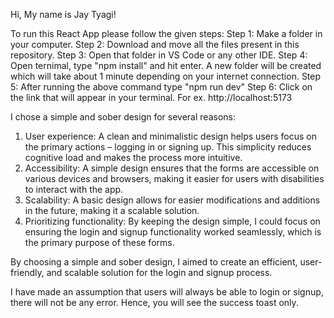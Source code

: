 Hi, My name is Jay Tyagi!


To run this React App please follow the given steps:
Step 1: Make a folder in your computer.
Step 2: Download and move all the files present in this repository.
Step 3: Open that folder in VS Code or any other IDE.
Step 4: Open ternimal, type "npm install" and hit enter. A new folder will be created which will take about 1 minute depending on your internet connection.
Step 5: After running the above command type "npm run dev"
Step 6: Click on the link that will appear in your terminal. For ex. http://localhost:5173



I chose a simple and sober design for several reasons:

1. User experience: A clean and minimalistic design helps users focus on the primary actions – logging in or signing up. This simplicity reduces cognitive load and makes the process more intuitive.
2. Accessibility: A simple design ensures that the forms are accessible on various devices and browsers, making it easier for users with disabilities to interact with the app.
3. Scalability: A basic design allows for easier modifications and additions in the future, making it a scalable solution.
4. Prioritizing functionality: By keeping the design simple, I could focus on ensuring the login and signup functionality worked seamlessly, which is the primary purpose of these forms.

By choosing a simple and sober design, I aimed to create an efficient, user-friendly, and scalable solution for the login and signup process.


I have made an assumption that users will always be able to login or signup, there will not be any error. Hence, you will see the success toast only.
